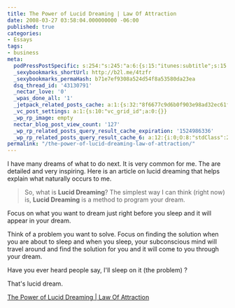 ```yaml
---
title: The Power of Lucid Dreaming | Law Of Attraction
date: 2008-03-27 03:58:04.000000000 -06:00
published: true
categories:
- Essays
tags:
- business
meta:
  podPressPostSpecific: s:254:"s:245:"a:6:{s:15:"itunes:subtitle";s:15:"##PostExcerpt##";s:14:"itunes:summary";s:15:"##PostExcerpt##";s:15:"itunes:keywords";s:17:"##WordPressCats##";s:13:"itunes:author";s:10:"##Global##";s:15:"itunes:explicit";s:2:"No";s:12:"itunes:block";s:2:"No";}";";
  _sexybookmarks_shortUrl: http://b2l.me/4tzfr
  _sexybookmarks_permaHash: b71e7ef9308a524d54f8a53580da23ea
  dsq_thread_id: '43130791'
  _nectar_love: '0'
  _wpas_done_all: '1'
  _jetpack_related_posts_cache: a:1:{s:32:"8f6677c9d6b0f903e98ad32ec61f8deb";a:2:{s:7:"expires";i:1465796640;s:7:"payload";a:3:{i:0;a:1:{s:2:"id";i:1373;}i:1;a:1:{s:2:"id";i:1285;}i:2;a:1:{s:2:"id";i:396;}}}}
  _vc_post_settings: a:1:{s:10:"vc_grid_id";a:0:{}}
  _wp_rp_image: empty
  nectar_blog_post_view_count: '127'
  _wp_rp_related_posts_query_result_cache_expiration: '1524986336'
  _wp_rp_related_posts_query_result_cache_6: a:12:{i:0;O:8:"stdClass":2:{s:7:"post_id";s:3:"364";s:5:"score";s:18:"27.901535972537943";}i:1;O:8:"stdClass":2:{s:7:"post_id";s:3:"396";s:5:"score";s:17:"26.12267530592472";}i:2;O:8:"stdClass":2:{s:7:"post_id";s:3:"178";s:5:"score";s:17:"24.51204812110575";}i:3;O:8:"stdClass":2:{s:7:"post_id";s:2:"18";s:5:"score";s:17:"24.51204812110575";}i:4;O:8:"stdClass":2:{s:7:"post_id";s:3:"121";s:5:"score";s:16:"24.2197348279592";}i:5;O:8:"stdClass":2:{s:7:"post_id";s:3:"357";s:5:"score";s:17:"23.25671235565583";}i:6;O:8:"stdClass":2:{s:7:"post_id";s:3:"717";s:5:"score";s:17:"21.13029163241027";}i:7;O:8:"stdClass":2:{s:7:"post_id";s:4:"4550";s:5:"score";s:18:"20.794068702063587";}i:8;O:8:"stdClass":2:{s:7:"post_id";s:3:"428";s:5:"score";s:18:"19.760687215543008";}i:9;O:8:"stdClass":2:{s:7:"post_id";s:3:"400";s:5:"score";s:18:"19.760687215543008";}i:10;O:8:"stdClass":2:{s:7:"post_id";s:3:"438";s:5:"score";s:18:"18.497620087356378";}i:11;O:8:"stdClass":2:{s:7:"post_id";s:3:"398";s:5:"score";s:17:"18.05326271438534";}}
permalink: "/the-power-of-lucid-dreaming-law-of-attraction/"
---
```

I have many dreams of what to do next.  It is very common for me.  The are detailed and very inspiring.  Here is an article on lucid dreaming that helps explain what naturally occurs to me.
>So, what is **Lucid Dreaming**? The simplest way I can think (right now) is, **Lucid Dreaming** is a method to program your dream.

Focus on what you want to dream just right before you sleep and it will appear in your dream.

Think of a problem you want to solve. Focus on finding the solution when you are about to sleep and when you sleep, your subconscious mind will travel around and find the solution for you and it will come to you through your dream.

Have you ever heard people say, I'll sleep on it (the problem) ?

That's lucid dream.</blockquote>
<p><a href="http://attractingyourgoals.com/the-power-of-lucid-dreaming/" rel="nofollow">The Power of Lucid Dreaming | Law Of Attraction</a></p>
